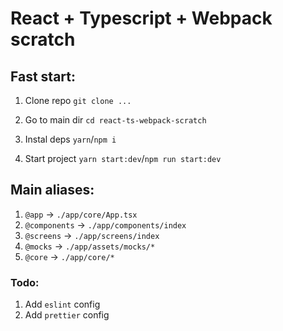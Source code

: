 # React + Typescript + Webpack scratch

## Fast start:

1. Сlone repo `git clone ...`


2. Go to main dir `cd react-ts-webpack-scratch`

3. Instal deps `yarn`/`npm i`

4. Start project `yarn start:dev`/`npm run start:dev`

## Main aliases:

1. `@app` -> `./app/core/App.tsx`
2. `@components` -> `./app/components/index`
3. `@screens` -> `./app/screens/index`
4. `@mocks` -> `./app/assets/mocks/*`
5. `@core` -> `./app/core/*`


### Todo:
1. Add `eslint` config
2. Add `prettier` config
